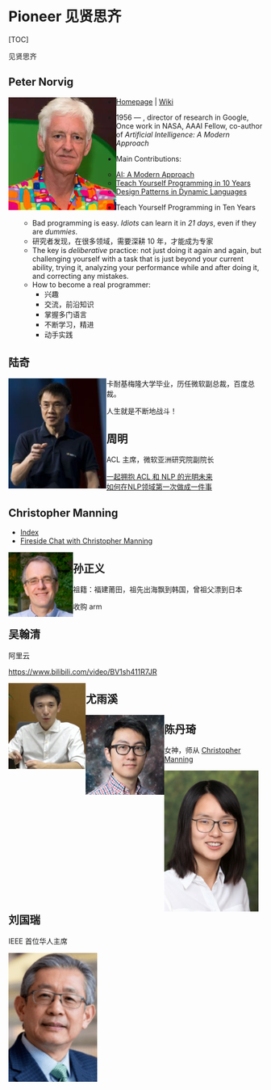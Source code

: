 # Pioneer 见贤思齐

[TOC]

见贤思齐

## Peter Norvig

<img align='left' src="assets/image-20201014084955879.png" alt="image-20201014084955879" style="zoom: 50%;" />

* [Homepage](<http://norvig.com/>) | [Wiki](<https://en.wikipedia.org/wiki/Peter_Norvig>)
* 1956 — , director of research in Google, Once work in NASA, AAAI Fellow, co-author of  *Artificial Intelligence: A Modern Approach*
* Main Contributions:
  * [AI: A Modern Approach](http://aima.cs.berkeley.edu/)
  * [Teach Yourself Programming in 10 Years](http://norvig.com/21-days.html)
  * [Design Patterns in Dynamic Languages](http://norvig.com/design-patterns)

* Teach Yourself Programming in Ten Years
  - Bad programming is easy. *Idiots* can learn it in *21 days*, even if they are *dummies*.
  - 研究者发现，在很多领域，需要深耕 10 年，才能成为专家
  - The key is *deliberative* practice: not just doing it again and again, but challenging yourself with a task that is just beyond your current ability, trying it, analyzing your performance while and after doing it, and correcting any mistakes.
  - How to become a real programmer:
    - 兴趣
    - 交流，前沿知识
    - 掌握多门语言
    - 不断学习，精进
    - 动手实践

## 陆奇

<img align='left' src="assets/image-20201014085327522.png" alt="image-20201014085327522" style="zoom:80%;" />

卡耐基梅隆大学毕业，历任微软副总裁，百度总裁。

人生就是不断地战斗！

## 周明

ACL 主席，微软亚洲研究院副院长

* [一起拥抱 ACL 和 NLP 的光明未来](<https://mp.weixin.qq.com/s/heaNhSYZwF-FC1lpdH8Swg>)
* [如何在NLP领域第一次做成一件事](<https://www.msra.cn/zh-cn/news/features/nlp-20161124>)

## Christopher Manning

* [Index](<https://nlp.stanford.edu/manning/>)
* [Fireside Chat with Christopher Manning](<https://www.youtube.com/watch?v=bZMKhQSERA4>)

<img align='left' src="assets/image-20201014084706164.png" alt="image-20201014084706164" style="zoom:80%;" />

## 孙正义

祖籍：福建莆田，祖先出海飘到韩国，曾祖父漂到日本

收购 arm

## 吴翰清

阿里云

https://www.bilibili.com/video/BV1sh411R7JR

<img align='left' src="assets/image-20201014084853684.png" alt="image-20201014084853684" style="zoom:67%;" />

## 尤雨溪

<img align='left' src="assets/image-20201014083605526.png" alt="image-20201014083605526" style="zoom:50%;" />

## 陈丹琦

女神，师从 [Christopher Manning](https://nlp.stanford.edu/manning/)

<img align='left' src="assets/image-20201014084404361.png" alt="image-20201014084404361" style="zoom:80%;" />

## 刘国瑞

IEEE 首位华人主席

<img align="left" src="assets/image-20201014154710009.png" alt="image-20201014154710009" style="zoom:80%;" />